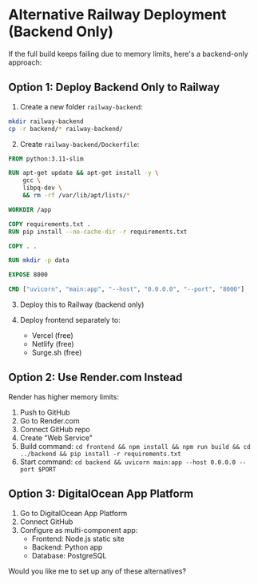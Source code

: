 # Alternative Railway Deployment (Backend Only)

If the full build keeps failing due to memory limits, here's a backend-only approach:

## Option 1: Deploy Backend Only to Railway

1. Create a new folder `railway-backend`:
```bash
mkdir railway-backend
cp -r backend/* railway-backend/
```

2. Create `railway-backend/Dockerfile`:
```dockerfile
FROM python:3.11-slim

RUN apt-get update && apt-get install -y \
    gcc \
    libpq-dev \
    && rm -rf /var/lib/apt/lists/*

WORKDIR /app

COPY requirements.txt .
RUN pip install --no-cache-dir -r requirements.txt

COPY . .

RUN mkdir -p data

EXPOSE 8000

CMD ["uvicorn", "main:app", "--host", "0.0.0.0", "--port", "8000"]
```

3. Deploy this to Railway (backend only)

4. Deploy frontend separately to:
   - Vercel (free)
   - Netlify (free) 
   - Surge.sh (free)

## Option 2: Use Render.com Instead

Render has higher memory limits:

1. Push to GitHub
2. Go to Render.com
3. Connect GitHub repo
4. Create "Web Service"
5. Build command: `cd frontend && npm install && npm run build && cd ../backend && pip install -r requirements.txt`
6. Start command: `cd backend && uvicorn main:app --host 0.0.0.0 --port $PORT`

## Option 3: DigitalOcean App Platform

1. Go to DigitalOcean App Platform
2. Connect GitHub
3. Configure as multi-component app:
   - Frontend: Node.js static site
   - Backend: Python app
   - Database: PostgreSQL

Would you like me to set up any of these alternatives?